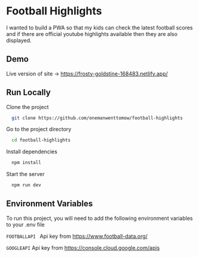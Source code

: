 
# Football Highlights

I wanted to build a PWA so that my kids can check the latest football scores and if there are official youtube highlights available then they are also displayed. 

## Demo

Live version of site -> https://frosty-goldstine-168483.netlify.app/

  
## Run Locally

Clone the project

```bash
  git clone https://github.com/onemanwenttomow/football-highlights
```

Go to the project directory

```bash
  cd football-highlights
```

Install dependencies

```bash
  npm install
```

Start the server

```bash
  npm run dev
```

  
## Environment Variables

To run this project, you will need to add the following environment variables to your .env file

`FOOTBALLAPI ` Api key from https://www.football-data.org/

`GOOGLEAPI` Api key from https://console.cloud.google.com/apis


  

